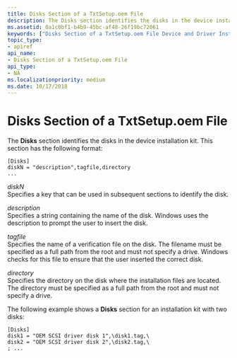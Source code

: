 ```yaml
---
title: Disks Section of a TxtSetup.oem File
description: The Disks section identifies the disks in the device installation kit.
ms.assetid: 0a1c0bf1-b4b9-45bc-af48-26f19bc72061
keywords: ["Disks Section of a TxtSetup.oem File Device and Driver Installation"]
topic_type:
- apiref
api_name:
- Disks Section of a TxtSetup.oem File
api_type:
- NA
ms.localizationpriority: medium
ms.date: 10/17/2018
---
```


# Disks Section of a TxtSetup.oem File


The **Disks** section identifies the disks in the device installation kit. This section has the following format:

``` syntax
[Disks]
diskN = "description",tagfile,directory
...
```

<a href="" id="diskn"></a>*diskN*  
Specifies a key that can be used in subsequent sections to identify the disk.

<a href="" id="description"></a>*description*  
Specifies a string containing the name of the disk. Windows uses the description to prompt the user to insert the disk.

<a href="" id="tagfile"></a>*tagfile*  
Specifies the name of a verification file on the disk. The filename must be specified as a full path from the root and must not specify a drive. Windows checks for this file to ensure that the user inserted the correct disk.

<a href="" id="directory"></a>*directory*  
Specifies the directory on the disk where the installation files are located. The directory must be specified as a full path from the root and must not specify a drive.

The following example shows a **Disks** section for an installation kit with two disks:

``` syntax
[Disks]
disk1 = "OEM SCSI driver disk 1",\disk1.tag,\
disk2 = "OEM SCSI driver disk 2",\disk2.tag,\
; ...
```

 

 





